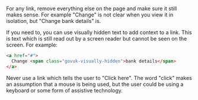For any link, remove everything else on the page and make sure it still makes sense. For example "Change" is not clear when you view it in isolation, but "Change bank details" is.

If you need to, you can use visually hidden text to add context to a link. This is text which is still read out by a screen reader but cannot be seen on the screen. For example:
```html
<a href="#">
  Change <span class="govuk-visually-hidden">bank details</span>
</a>
```
Never use a link which tells the user to "Click here". The word "click" makes an assumption that a mouse is being used, but the user could be using a keyboard or some form of assistive technology.
